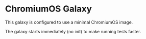 # ChromiumOS Galaxy

This galaxy is configured to use a minimal ChromiumOS image.

The galaxy starts immediately (no init) to make running tests faster.